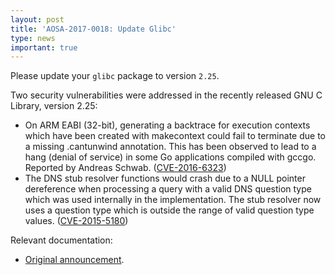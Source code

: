 ```yaml
---
layout: post
title: 'AOSA-2017-0018: Update Glibc'
type: news
important: true
---
```


Please update your `glibc` package to version `2.25`.

Two security vulnerabilities were addressed in the recently released GNU C Library, version 2.25:

- On ARM EABI (32-bit), generating a backtrace for execution contexts which have been created with makecontext could fail to terminate due to a missing .cantunwind annotation. This has been observed to lead to a hang (denial of service) in some Go applications compiled with gccgo. Reported by Andreas Schwab. ([CVE-2016-6323](http://www.cve.mitre.org/cgi-bin/cvename.cgi?name=CVE-2016-6323))
- The DNS stub resolver functions would crash due to a NULL pointer dereference when processing a query with a valid DNS question type which was used internally in the implementation. The stub resolver now uses a question type which is outside the range of valid question type values. ([CVE-2015-5180](http://www.cve.mitre.org/cgi-bin/cvename.cgi?name=CVE-2015-5180))

Relevant documentation:

- [Original announcement](http://lists.gnu.org/archive/html/info-gnu/2017-02/msg00002.html).